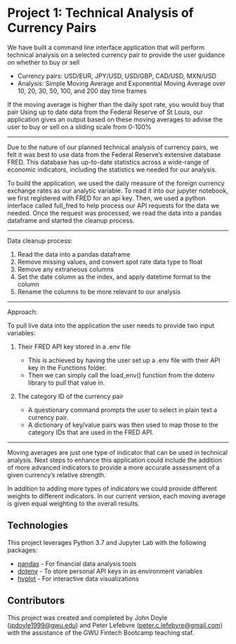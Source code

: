# Project 1: Technical Analysis of Currency Pairs

We have built a command line interface application that will perform technical analysis on a selected currency pair to provide the user guidance on whether to buy or sell

* Currency pairs: USD/EUR, JPY/USD, USD/GBP, CAD/USD, MXN/USD
* Analysis: Simple Moving Average and Exponential Moving Average over 10, 20, 30, 50, 100, and 200 day time frames

If the moving average is higher than the daily spot rate, you would buy that pair
Using up to date data from the Federal Reserve of St Louis, our application gives an output based on these moving averages to advise the user to buy or sell on a sliding scale from 0-100%

---

Due to the nature of our planned technical analysis of currency pairs, we felt it was best to use data from the Federal Reserve’s extensive database FRED. This database has up-to-date statistics across a wide-range of economic indicators, including the statistics we needed for our analysis. 

To build the application, we used the daily measure of the foreign currency exchange rates as our analytic variable. To read it into our jupyter notebook, we first registered with FRED for an api key. Then, we used a python interface called full_fred to help process our API requests for the data we needed. Once the request was processed, we read the data into a pandas dataframe and started the cleanup process. 

---

Data cleanup process: 
1. Read the data into a pandas dataframe
2. Remove missing values, and convert spot rate data type to float
3. Remove any extraneous columns
4. Set the date column as the index, and apply datetime format to the column
5. Rename the columns to be more relevant to our analysis

---
Approach:

To pull live data into the application the user needs to provide two input variables:

1. Their FRED API key stored in a .env file

    * This is achieved by having the user set up a .env file with their API key in the Functions folder. 
    * Then we can simply call the load_env() function from the dotenv library to pull that value in.
2. The category ID of the currency pair 
    * A questionary command prompts the user to select in plain text a currency pair.
    * A dictionary of key/value pairs was then used to map those to the category IDs that are used in the FRED API.

---

Moving averages are just one type of indicator that can be used in technical analysis. Next steps to enhance this application could include the addition of more advanced indicators to provide a more accurate assessment of a given currency’s relative strength.

In addition to adding more types of indicators we could provide different weights to different indicators. In our current version, each moving average is given equal weighting to the overall results.

## Technologies

This project leverages Python 3.7 and Jupyter Lab with the following packages:

* [pandas](https://pandas.pydata.org/) - For financial data analysis tools
* [dotenv](https://pypi.org/project/python-dotenv/) - To store personal API keys in as environment variables
* [hvplot](https://hvplot.holoviz.org/) - For interactive data visualizations

## Contributors

This project was created and completed by John Doyle (jpdoyle1999@gwu.edu) and Peter Lefebvre (peter.c.lefebvre@gmail.com) with the assistance of the GWU Fintech Bootcamp teaching staf.

